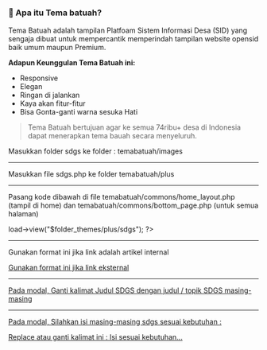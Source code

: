 <h1 align="Cara Pemasangan Menu SDGs! 👋</h1>

![readme-image](https://github.com/rohmanudin05/menu-sdgs/blob/master/sdgs/sdgs.png?raw=true)

### 🤔 Apa itu Tema batuah?

Tema Batuah adalah tampilan Platfoam Sistem Informasi Desa (SID) yang sengaja dibuat untuk mempercantik memperindah tampilan website opensid baik umum maupun Premium.

**Adapun Keunggulan Tema Batuah ini:**

- Responsive
- Elegan
- Ringan di jalankan
- Kaya akan fitur-fitur
- Bisa Gonta-ganti warna sesuka Hati

> Tema Batuah bertujuan agar ke semua 74ribu+ desa di Indonesia dapat menerapkan tema bauah secara menyeluruh.



Masukkan folder sdgs ke folder : temabatuah/images

-----------------------------------------------------------------------------------------

Masukkan file sdgs.php ke folder temabatuah/plus

-----------------------------------------------------------------------------------------

Pasang kode dibawah di file temabatuah/commons/home_layout.php (tampil di home) dan temabatuah/commons/bottom_page.php (untuk semua halaman)
<!-- SDGS -->	
<?php $this->load->view("$folder_themes/plus/sdgs"); ?>
<!-- SDGS -->

-----------------------------------------------------------------------------------------

Gunakan format ini jika link adalah artikel internal
<a href="<?= site_url('isi url setelah nama domain') ?>">

Gunakan format ini jika link eksternal
<a href="isi link eksternal" target="blank">

-----------------------------------------------------------------------------------------

Pada modal, Ganti kalimat Judul SDGS dengan judul / topik SDGS masing-masing

-----------------------------------------------------------------------------------------

Pada modal,  Silahkan isi masing-masing sdgs sesuai kebutuhan :
<div class="sdgs-isi">
Replace atau ganti kalimat ini : Isi sesuai kebutuhan...
</div>

